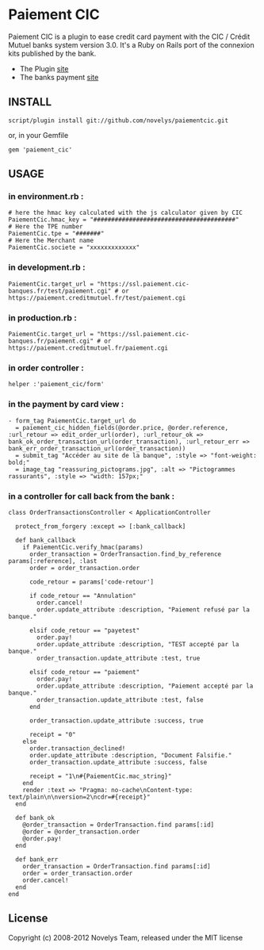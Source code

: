 # Paiement CIC

Paiement CIC is a plugin to ease credit card payment with the CIC / Crédit Mutuel banks system version 3.0.
It's a Ruby on Rails port of the connexion kits published by the bank.

* The Plugin [site](http://github.com/novelys/cicpayment)
* The banks payment [site](http://www.cmcicpaiement.fr)


## INSTALL

    script/plugin install git://github.com/novelys/paiementcic.git

or, in your Gemfile

    gem 'paiement_cic'

## USAGE

### in environment.rb :

    # here the hmac key calculated with the js calculator given by CIC
    PaiementCic.hmac_key = "########################################"
    # Here the TPE number
    PaiementCic.tpe = "#######"
    # Here the Merchant name
    PaiementCic.societe = "xxxxxxxxxxxxx"

### in development.rb :

    PaiementCic.target_url = "https://ssl.paiement.cic-banques.fr/test/paiement.cgi" # or https://paiement.creditmutuel.fr/test/paiement.cgi

### in production.rb :

    PaiementCic.target_url = "https://ssl.paiement.cic-banques.fr/paiement.cgi" # or https://paiement.creditmutuel.fr/paiement.cgi

### in order controller :

    helper :'paiement_cic/form'

### in the payment by card view :

    - form_tag PaiementCic.target_url do
      = paiement_cic_hidden_fields(@order.price, @order.reference, :url_retour => edit_order_url(order), :url_retour_ok => bank_ok_order_transaction_url(order_transaction), :url_retour_err => bank_err_order_transaction_url(order_transaction))
      = submit_tag "Accéder au site de la banque", :style => "font-weight: bold;"
      = image_tag "reassuring_pictograms.jpg", :alt => "Pictogrammes rassurants", :style => "width: 157px;"

### in a controller for call back from the bank :

    class OrderTransactionsController < ApplicationController

      protect_from_forgery :except => [:bank_callback]

      def bank_callback
        if PaiementCic.verify_hmac(params)
          order_transaction = OrderTransaction.find_by_reference params[:reference], :last
          order = order_transaction.order

          code_retour = params['code-retour']

          if code_retour == "Annulation"
            order.cancel!
            order.update_attribute :description, "Paiement refusé par la banque."

          elsif code_retour == "payetest"
            order.pay!
            order.update_attribute :description, "TEST accepté par la banque."
            order_transaction.update_attribute :test, true

          elsif code_retour == "paiement"
            order.pay!
            order.update_attribute :description, "Paiement accepté par la banque."
            order_transaction.update_attribute :test, false
          end

          order_transaction.update_attribute :success, true
      
          receipt = "0"
        else
          order.transaction_declined!
          order.update_attribute :description, "Document Falsifie."
          order_transaction.update_attribute :success, false

          receipt = "1\n#{PaiementCic.mac_string}"
        end
        render :text => "Pragma: no-cache\nContent-type: text/plain\n\nversion=2\ncdr=#{receipt}"
      end

      def bank_ok
        @order_transaction = OrderTransaction.find params[:id]
        @order = @order_transaction.order
        @order.pay!
      end

      def bank_err
        order_transaction = OrderTransaction.find params[:id]
        order = order_transaction.order
        order.cancel!
      end
    end



## License
Copyright (c) 2008-2012 Novelys Team, released under the MIT license
